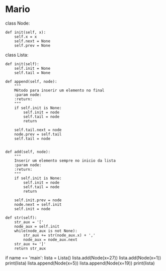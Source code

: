 # Mario
class Node:

    def init(self, x):
        self.x = x
        self.next = None
        self.prev = None


class Lista:

    def init(self):
        self.init = None
        self.tail = None

    def append(self, node):
        """
        Método para inserir um elemento no final
        :param node:
        :return:
        """
        if self.init is None:
            self.init = node
            self.tail = node
            return

        self.tail.next = node
        node.prev = self.tail
        self.tail = node


    def add(self, node):
        """
        Inserir um elemento sempre no inicio da lista
        :param node:
        :return:
        """
        if self.init is None:
            self.init = node
            self.tail = node
            return

        self.init.prev = node
        node.next = self.init
        self.init = node

    def str(self):
        str_aux = '['
        node_aux = self.init
        while(node_aux is not None):
            str_aux += str(node_aux.x) + ','
            node_aux = node_aux.next
        str_aux += ']'
        return str_aux


if name == 'main':
    lista = Lista()
    lista.add(Node(x=27))
    lista.add(Node(x=1))
    print(lista)
    lista.append(Node(x=5))
    lista.append(Node(x=19))
    print(lista)
    
